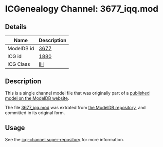 # ICGenealogy Channel: 3677\_iqq.mod

## Details

Name | Description
---- | -----------
ModelDB id | [3677](http://senselab.med.yale.edu/ModelDB/ShowModel.cshtml?model=3677)
ICG id | [1880](http://icg.neurotheory.ox.ac.uk/channels/4/1880)
ICG Class | [IH](http://icg.neurotheory.ox.ac.uk/channels/4)

## Description

This is a single channel model file that was originally part of a [published model on the ModelDB website](http://senselab.med.yale.edu/mModelDB/ShowModel.cshtml?model=3677).

The file [3677\_iqq.mod](3677_iqq.mod) was extrated from [the ModelDB repository](http://senselab.med.yale.edu/ModelDB/ShowModel.cshtml?model=3677), and committed in its original form.

## Usage

See the [icg-channel super-repository](https://github.com/icgenealogy/icg-channels) for more information.